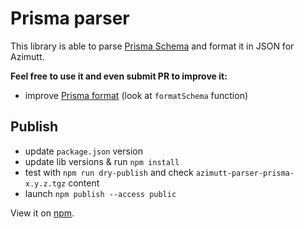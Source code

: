 # Prisma parser

This library is able to parse [Prisma Schema](https://www.prisma.io/docs/concepts/components/prisma-schema) and format it in JSON for Azimutt.

**Feel free to use it and even submit PR to improve it:**

- improve [Prisma format](./src/prisma.ts) (look at `formatSchema` function)

## Publish

- update `package.json` version
- update lib versions & run `npm install`
- test with `npm run dry-publish` and check `azimutt-parser-prisma-x.y.z.tgz` content
- launch `npm publish --access public`

View it on [npm](https://www.npmjs.com/package/@azimutt/parser-prisma).
